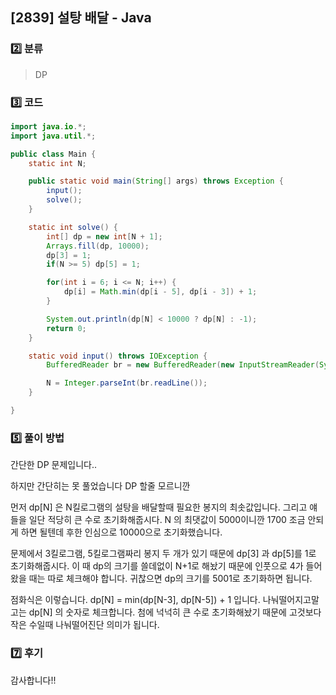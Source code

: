 ## [2839] 설탕 배달 - Java

### :two: 분류

> DP



### :three: 코드

```java
import java.io.*;
import java.util.*;

public class Main {
    static int N;

    public static void main(String[] args) throws Exception {
        input();
        solve();
    }

    static int solve() {
        int[] dp = new int[N + 1];
        Arrays.fill(dp, 10000);
        dp[3] = 1;
        if(N >= 5) dp[5] = 1;

        for(int i = 6; i <= N; i++) {
            dp[i] = Math.min(dp[i - 5], dp[i - 3]) + 1;
        }

        System.out.println(dp[N] < 10000 ? dp[N] : -1);
        return 0;
    }

    static void input() throws IOException {
        BufferedReader br = new BufferedReader(new InputStreamReader(System.in));

        N = Integer.parseInt(br.readLine());
    }

}
```



### :five: 풀이 방법

간단한 DP 문제입니다..

하지만 간단히는 못 풀었습니다 DP 할줄 모르니깐

 먼저 dp[N] 은 N킬로그램의 설탕을 배달할때 필요한 봉지의 최솟값입니다. 그리고 얘들을 일단 적당히 큰 수로 초기화해줍시다. N 의 최댓값이 5000이니깐 1700 조금 안되게 하면 될텐데 후한 인심으로 10000으로 초기화했습니다.

 

문제에서 3킬로그램, 5킬로그램짜리 봉지 두 개가 있기 때문에 dp[3] 과 dp[5]를 1로 초기화해줍시다. 이 때 dp의 크기를 쓸데없이 N+1로 해놨기 때문에 인풋으로 4가 들어왔을 때는 따로 체크해야 합니다. 귀찮으면 dp의 크기를 5001로 초기화하면 됩니다.

 

점화식은 이렇습니다. dp[N] = min(dp[N-3], dp[N-5]) + 1 입니다. 나눠떨어지고말고는 dp[N] 의 숫자로 체크합니다. 첨에 넉넉히 큰 수로 초기화해놨기 때문에 고것보다 작은 수일때 나눠떨어진단 의미가 됩니다.



### :seven: 후기

감사합니다!!

